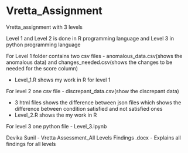 # Vretta_Assignment
Vretta_assignment with 3 levels

Level 1 and Level 2 is done in R programming language and Level 3 in python programming language

For Level 1 folder contains two csv files - anomalous_data.csv(shows the anomalous data) and changes_needed.csv(shows the changes to be needed for the score column) 
- Level_1.R shows my work in R for level 1

For level 2 one csv file - discrepant_data.csv(show the discrepant data) 
- 3 html files shows the difference between json files which shows the difference between condition satisfied and not satisfied ones
- Level_2.R shows the my work in R

For level 3 one python file - Level_3.ipynb

Devika Sunil - Vretta Assessment_All Levels Findings .docx - Explains all findings for all levels

